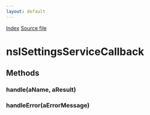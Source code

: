 ```yaml
---
layout: default
---
```

<div id='links'><a href="../index.html">Index</a>
<a href="http://dxr.mozilla.org/mozilla-central/source/dom/interfaces/settings/nsISettingsService.idl">Source file</a>
</div>

# nsISettingsServiceCallback #

## Methods ##

### handle(aName, aResult) ###

### handleError(aErrorMessage) ###
